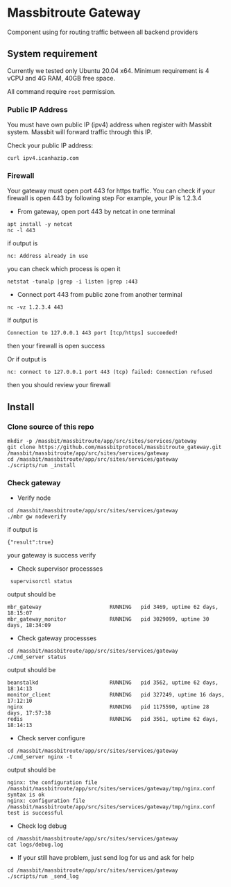 # Massbitroute Gateway

Component using for routing traffic between all backend providers


## System requirement

Currently we tested only Ubuntu 20.04 x64. Minimum requirement is 4 vCPU and 4G RAM, 40GB free space.

All command require `root` permission. 

### Public IP Address

You must have own public IP (ipv4) address when register with Massbit system. Massbit will forward traffic through this IP.

Check your public IP address:
``` 
curl ipv4.icanhazip.com
```
### Firewall
Your gateway must open port 443 for https traffic.
You can check if your firewall is open 443 by following step
For example, your IP is 1.2.3.4
* From gateway, open port 443 by netcat in one terminal
``` 
apt install -y netcat
nc -l 443
```
if output is 
```
nc: Address already in use
```
you can check which process is open it 
```
netstat -tunalp |grep -i listen |grep :443
```

* Connect port 443 from public zone from another terminal
```
nc -vz 1.2.3.4 443
```
If output is 
```
Connection to 127.0.0.1 443 port [tcp/https] succeeded!
``` 
then your firewall is open success

Or if output is 
```
nc: connect to 127.0.0.1 port 443 (tcp) failed: Connection refused
```
then you should review your firewall

## Install 

### Clone source of this repo

```
mkdir -p /massbit/massbitroute/app/src/sites/services/gateway
git clone https://github.com/massbitprotocol/massbitroute_gateway.git /massbit/massbitroute/app/src/sites/services/gateway
cd /massbit/massbitroute/app/src/sites/services/gateway
./scripts/run _install
```

### Check gateway 

* Verify node
```
cd /massbit/massbitroute/app/src/sites/services/gateway
./mbr gw nodeverify
```

if output is 
```
{"result":true}
```
your gateway is success verify

* Check supervisor processses
```
 supervisorctl status
 ```
 output should be
 ```
mbr_gateway                      RUNNING   pid 3469, uptime 62 days, 18:15:07
mbr_gateway_monitor              RUNNING   pid 3029099, uptime 30 days, 18:34:09
```
* Check gateway processses
```
cd /massbit/massbitroute/app/src/sites/services/gateway
./cmd_server status
```
output should be
```
beanstalkd                       RUNNING   pid 3562, uptime 62 days, 18:14:13
monitor_client                   RUNNING   pid 327249, uptime 16 days, 17:12:10
nginx                            RUNNING   pid 1175590, uptime 28 days, 17:57:38
redis                            RUNNING   pid 3561, uptime 62 days, 18:14:13
```
* Check server configure
```
cd /massbit/massbitroute/app/src/sites/services/gateway
./cmd_server nginx -t
```
output should be
```
nginx: the configuration file /massbit/massbitroute/app/src/sites/services/gateway/tmp/nginx.conf syntax is ok
nginx: configuration file /massbit/massbitroute/app/src/sites/services/gateway/tmp/nginx.conf test is successful
```
* Check log debug
```
cd /massbit/massbitroute/app/src/sites/services/gateway
cat logs/debug.log
```

* If your still have problem, just send log for us and ask for help
```
cd /massbit/massbitroute/app/src/sites/services/gateway
./scripts/run _send_log
```

